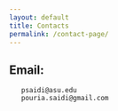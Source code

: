 ```yaml
---
layout: default
title: Contacts
permalink: /contact-page/
---
```

## Email: 
       psaidi@asu.edu
       pouria.saidi@gmail.com

